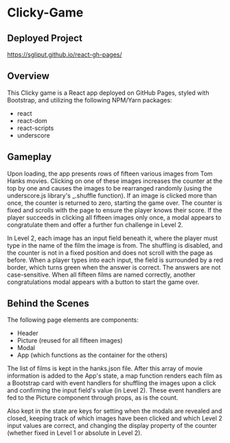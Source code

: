 # Clicky-Game

## Deployed Project

https://sgliput.github.io/react-gh-pages/

## Overview

This Clicky game is a React app deployed on GitHub Pages, styled with Bootstrap, and utilizing the following NPM/Yarn packages:

* react
* react-dom
* react-scripts
* underscore

## Gameplay

Upon loading, the app presents rows of fifteen various images from Tom Hanks movies. Clicking on one of these images increases the counter at the top by one and causes the images to be rearranged randomly (using the underscore.js library's _.shuffle function). If an image is clicked more than once, the counter is returned to zero, starting the game over. The counter is fixed and scrolls with the page to ensure the player knows their score. If the player succeeds in clicking all fifteen images only once, a modal appears to congratulate them and offer a further fun challenge in Level 2.

In Level 2, each image has an input field beneath it, where the player must type in the name of the film the image is from. The shuffling is disabled, and the counter is not in a fixed position and does not scroll with the page as before. When a player types into each input, the field is surrounded by a red border, which turns green when the answer is correct. The answers are not case-sensitive. When all fifteen films are named correctly, another congratulations modal appears with a button to start the game over.

## Behind the Scenes

The following page elements are components:

* Header
* Picture (reused for all fifteen images)
* Modal
* App (which functions as the container for the others)

The list of films is kept in the hanks.json file. After this array of movie information is added to the App's state, a map function renders each film as a Bootstrap card with event handlers for shuffling the images upon a click and confirming the input field's value (in Level 2). These event handlers are fed to the Picture component through props, as is the count.

Also kept in the state are keys for setting when the modals are revealed and closed, keeping track of which images have been clicked and which Level 2 input values are correct, and changing the display property of the counter (whether fixed in Level 1 or absolute in Level 2).
